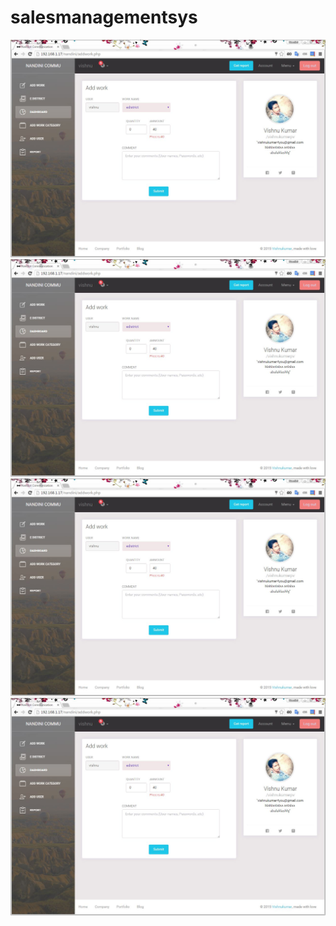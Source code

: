 # salesmanagementsys

![Alt text](https://raw.githubusercontent.com/vishnukumarpv/salesmanagementsys/master/1.JPG "salesmanagementsys")
![Alt text](https://raw.githubusercontent.com/vishnukumarpv/salesmanagementsys/master/1.JPG "salesmanagementsys")
![Alt text](https://raw.githubusercontent.com/vishnukumarpv/salesmanagementsys/master/1.JPG "salesmanagementsys")
![Alt text](https://raw.githubusercontent.com/vishnukumarpv/salesmanagementsys/master/1.JPG "salesmanagementsys")
